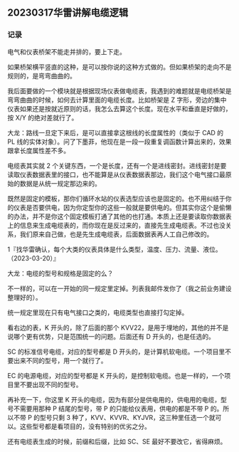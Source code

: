 ## 20230317华雷讲解电缆逻辑

### 记录

电气和仪表桥架不能走并排的，要上下走。

如果桥架横平竖直的这种，是可以按你说的这种方式做的。但如果桥架的走向不是规则的，是弯弯曲曲的。

我后面要做的一个模块就是根据现场仪表做电缆表，我遇到的难题就是电缆桥架是弯弯曲曲的时候，如何去计算里面的电缆长度。比如桥架是 Z 字形，旁边的集中仪表如果还是按就近原则的话，我怎么去算这个长度。现在水平和垂直是好做的，按 X/Y 的绝对差就行了。

大龙：路线一旦定下来后，是可以直接拿这根线的长度属性的（类似于 CAD 的 PL 线的实体对象）。问了下墨菲，他现在是一段一段重复调函数计算出来的，效果跟拿长度属性差不多。

电缆表其实就 2 个关键东西，一个是长度，还有一个是进线密封。进线密封是要读取仪表数据表里的接口，也不能算是从仪表数据表那边，我们这个电气接口最原始的数据是从统一规定那边来的。

既然是固定的模板，那你们循环水站的仪表选型应该也是固定的。也不用纠结于你的仪表是否要供电，因为你定型你的这些一般就是要供电的。但其实你这个是偷懒的办法，并不是你这个固定模板打通了其他的也打通。本质上还是要读取你数据表上的信息来生成电缆表的，而你现在是反过来的，直接先生成电缆表。不过也没关系，我们原来自己做，也是先生成电缆表，后面数据表再人工自己修改的。

1『找华雷确认，每个大类的仪表具体是什么类型，温度、压力、流量、液位。（2023-03-20）』

大龙：电缆的型号和规格是固定的么？

不一样的，可以在一开始的同一规定里定掉。列表我邮件发你了（我之前业务建设整理好的）。

统一规定里现在只有电气接口之类的，电缆类型也直接打勾定掉。

看右边的表，K 开头的，除了后面的那个 KVV22，是用于埋地的，其他的并不是说哪个更有优势，只是范围统一的问题。后面还有 D 开头的，也是任选的。

SC 的标准信号电缆，对应的型号都是 D 开头的，是计算机软电缆。一个项目里不要出来不同的型号，用一个就行了。

EC 的电源电缆，对应的型号都是 K 开头的，是控制软电缆。也是一样的，一个项目里不要出现不同的型号。

再补充一下，你这里 K 开头的电缆，因为有部分是供电用的，供电用的电缆，型号不需要用那种 P 结尾的型号，带 P 的只能给仪表用，供电的都是不带 P 的。所以不带 P 的型号只剩 3 种了，KVV、KVVR、KYJVR，这三种里任选一个就可以。这些型号都是看项目的，没有特别的优劣之分。

还有电缆表生成的时候，前缀和后缀，比如 SC、SE 最好不要改它，省得麻烦。